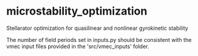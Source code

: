 # microstability_optimization
Stellarator optimization for quasilinear and nonlinear gyrokinetic stability

The number of field periods set in inputs.py should be consistent with the vmec input files
provided in the 'src/vmec_inputs' folder.
